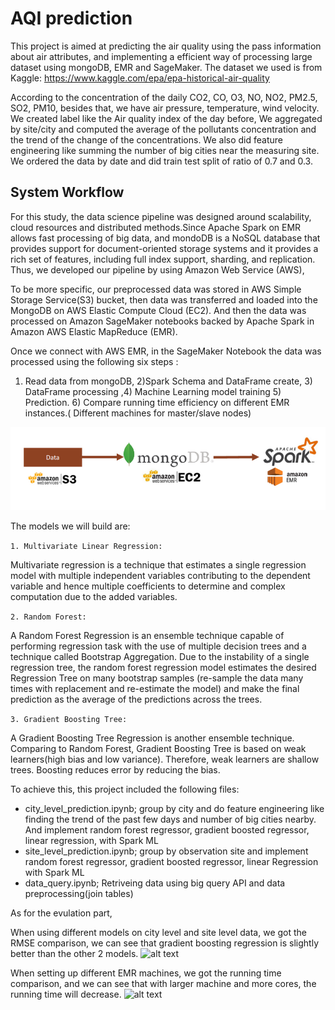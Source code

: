 # AQI prediction

This project is aimed at predicting the air quality using the pass information about air attributes, and implementing a efficient way of processing large dataset using mongoDB, EMR and SageMaker. The dataset we used is from Kaggle: https://www.kaggle.com/epa/epa-historical-air-quality

According to the concentration of the daily CO2, CO, O3, NO, NO2, PM2.5, SO2, PM10, besides that, we have air pressure, temperature, wind velocity. We created label like the Air quality index of the day before, We aggregated by site/city and computed the average of the pollutants concentration and the trend of the change of the concentrations. We also did feature engineering like summing the number of big cities near the measuring site. We ordered the data by date and did train test split of ratio of 0.7 and 0.3. 



## System Workflow 
For this study, the data science pipeline was designed around scalability, cloud resources and distributed methods.Since Apache Spark on EMR allows fast processing of big data, and mondoDB is a NoSQL database that provides support for document-oriented storage systems and it provides a rich set of features, including full index support, sharding, and replication. Thus, we developed our pipeline by using Amazon Web Service (AWS), 

To be more specific, our preprocessed data was stored in AWS Simple Storage Service(S3) bucket, then data was transferred and loaded into the MongoDB on AWS Elastic Compute Cloud (EC2). And then the data was processed on Amazon SageMaker notebooks backed by Apache Spark in Amazon AWS Elastic MapReduce (EMR). 

Once we connect with AWS EMR, in the SageMaker Notebook the data was processed using the following six steps :
1) Read data from mongoDB, 2)Spark Schema and DataFrame create, 3) DataFrame processing ,4) Machine Learning model training  5) Prediction. 6) Compare running time efficiency on different EMR instances.( Different machines for master/slave nodes)

![alt text](https://github.com/JinghuiZhao/AQI_prediction/blob/master/workflow.png)

The models we will build are:

```1. Multivariate Linear Regression:```

Multivariate regression is a technique that estimates a single regression model with multiple independent variables contributing to the dependent variable and hence multiple coefficients to determine and complex computation due to the added variables.

```2. Random Forest: ```

A Random Forest Regression is an ensemble technique capable of performing regression task with the use of multiple decision trees and a technique called Bootstrap Aggregation.
Due to the instability of a single regression tree, the random forest regression model estimates the desired Regression Tree on many bootstrap samples (re-sample the data many times with replacement and re-estimate the model) and make the final prediction as the average of the predictions across the trees.

```3. Gradient Boosting Tree:```

A Gradient Boosting Tree Regression is another ensemble technique. Comparing to Random Forest, Gradient Boosting Tree is based on weak learners(high bias and low variance). Therefore, weak learners are shallow trees. Boosting reduces error by reducing the bias.


To achieve this,  this project included the following files: 
<ul>
<li> city_level_prediction.ipynb; group by city and do feature engineering like finding the trend of the past few days and number of big cities nearby. And implement random forest regressor, gradient boosted regressor, linear regression, with Spark ML </li>
<li> site_level_prediction.ipynb; group by observation site and implement random forest regressor, gradient boosted regressor, linear Regression with Spark ML </li>

<li> data_query.ipynb; Retriveing data using big query API and data preprocessing(join tables) </li>
</ul>

As for the evulation part, 

When using different models on city level and site level data, we got the RMSE comparison, we can see that gradient boosting regression is slightly better than the other 2 models.
![alt text](https://github.com/JinghuiZhao/AQI_prediction/blob/master/rmse.png)

When setting up different EMR machines, we got the running time comparison, and we can see that with larger machine and more cores, the running time will decrease.
![alt text](https://github.com/JinghuiZhao/AQI_prediction/blob/master/runtime.png)

